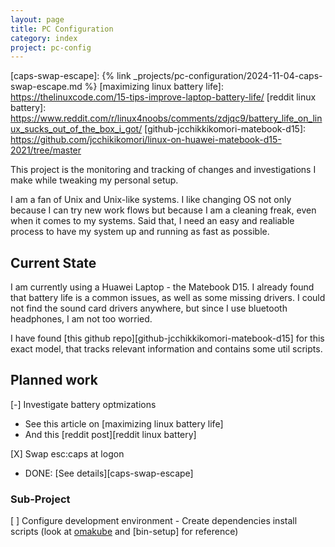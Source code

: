 ```yaml
---
layout: page
title: PC Configuration
category: index
project: pc-config
---
```

[omakube]: https://omakub.org/
[caps-swap-escape]: {% link _projects/pc-configuration/2024-11-04-caps-swap-escape.md %}
[maximizing linux battery life]: https://thelinuxcode.com/15-tips-improve-laptop-battery-life/
[reddit linux battery]: https://www.reddit.com/r/linux4noobs/comments/zdjqc9/battery_life_on_linux_sucks_out_of_the_box_i_got/
[github-jcchikkikomori-matebook-d15]: https://github.com/jcchikikomori/linux-on-huawei-matebook-d15-2021/tree/master


This project is the monitoring and tracking of changes and investigations I make while tweaking my personal setup.

I am a fan of Unix and Unix-like systems. I like changing OS not only because I can try new work flows but because I am a cleaning freak, even when it comes to my systems. Said that, I need an easy and realiable process to have my system up and running as fast as possible.

## Current State

I am currently using a Huawei Laptop - the Matebook D15. I already found that battery life is a common issues, as well as some missing drivers. I could not find the sound card drivers anywhere, but since I use bluetooth headphones, I am not too worried.

I have found [this github repo][github-jcchikkikomori-matebook-d15] for this exact model, that tracks relevant information and contains some util scripts.

## Planned work

[-] Investigate battery optmizations 
* See this article on [maximizing linux battery life]
* And this [reddit post][reddit linux battery]

[X] Swap esc:caps at logon
* DONE: [See details][caps-swap-escape]

### Sub-Project

[ ] Configure development environment - Create dependencies install scripts (look at [omakube] and [bin-setup] for reference)
